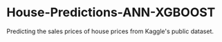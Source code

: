 # House-Predictions-ANN-XGBOOST
Predicting the sales prices of house prices from Kaggle's public dataset.
